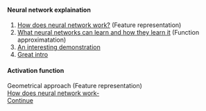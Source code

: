 
#### Neural network explaination
1. [How does neural network work?](https://www.youtube.com/watch?v=ILsA4nyG7I0&feature=emb_logo) (Feature representation)
2. [What neural networks can learn and how they learn it](https://end-to-end-machine-learning.teachable.com/courses/how-deep-neural-networks-work/lectures/9485279) (Function approximatation)
3. [An interesting demonstration](https://www.bilibili.com/video/av16708021)  
4. [Great intro](https://towardsdatascience.com/multi-layer-neural-networks-with-sigmoid-function-deep-learning-for-rookies-2-bf464f09eb7f)


#### Activation function

Geometrical approach (Feature representation)  
   [How does neural network work-](https://github.com/Ranlot/spiralNet)  
   [Continue](http://colah.github.io/posts/2014-03-NN-Manifolds-Topology/)
